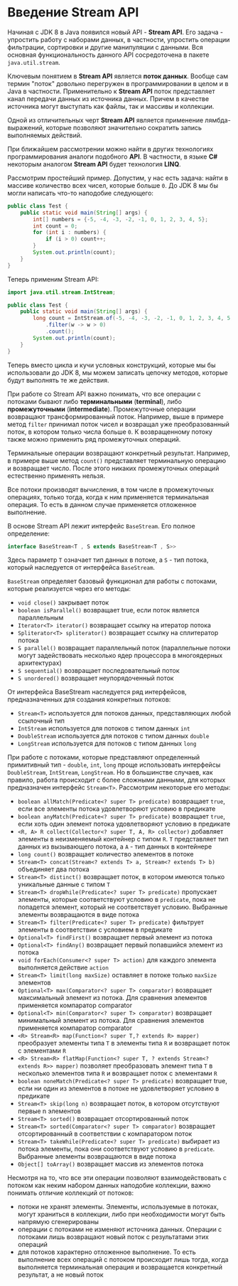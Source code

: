 # Введение Stream API
Начиная с JDK 8 в Java появился новый API - **Stream API**. Его задача - упростить работу с наборами данных, в частности, упростить операции фильтрации, сортировки и другие манипуляции с данными. Вся основная функциональность данного API сосредоточена в пакете `java.util.stream`.

Ключевым понятием в **Stream API** является **поток данных**. Вообще сам термин "поток" довольно перегружен в программировании в целом и в Java в частности. Применительно к **Stream API** поток представляет канал передачи данных из источника данных. Причем в качестве источника могут выступать как файлы, так и массивы и коллекции.

Одной из отличительных черт **Stream API** является применение лямбда-выражений, которые позволяют значительно сократить запись выполняемых действий.

При ближайшем рассмотрении можно найти в других технологиях программирования аналоги подобного **API**. В частности, в языке **C#** некоторым аналогом **Stream API** будет технология **LINQ**.

Рассмотрим простейший пример. Допустим, у нас есть задача: найти в массиве количество всех чисел, которые больше `0`. До JDK 8 мы бы могли написать что-то наподобие следующего:

```java
public class Test {
    public static void main(String[] args) {
        int[] numbers = {-5, -4, -3, -2, -1, 0, 1, 2, 3, 4, 5};
        int count = 0;
        for (int i : numbers) {
            if (i > 0) count++;
        }
        System.out.println(count);
    }
}
```

Теперь применим Stream API:

```java
import java.util.stream.IntStream;

public class Test {
    public static void main(String[] args) {
        long count = IntStream.of(-5, -4, -3, -2, -1, 0, 1, 2, 3, 4, 5)
            .filter(w -> w > 0)
            .count();
        System.out.println(count);
    }
}
```

Теперь вместо цикла и кучи условных конструкций, которые мы бы использовали до JDK 8, мы можем записать цепочку методов, которые будут выполнять те же действия.

При работе со Stream API важно понимать, что все операции с потоками бывают либо **терминальными** (**terminal**), либо **промежуточными** (**intermediate**). Промежуточные операции возвращают трансформированный поток. Например, выше в примере метод `filter` принимал поток чисел и возвращал уже преобразованный поток, в котором только числа больше `0`. К возвращенному потоку также можно применить ряд промежуточных операций.

Терминальные операции возвращают конкретный результат. Например, в примере выше метод `count()` представляет терминальную операцию и возвращает число. После этого никаких промежуточных операций естественно применять нельзя.

Все потоки производят вычисления, в том числе в промежуточных операциях, только тогда, когда к ним применяется терминальная операция. То есть в данном случае применяется отложенное выполнение.

В основе Stream API лежит интерфейс `BaseStream`. Его полное определение:
```java
interface BaseStream<T , S extends BaseStream<T , S>>
```

Здесь параметр `T` означает тип данных в потоке, а `S` - тип потока, который наследуется от интерфейса `BaseStream`.

`BaseStream` определяет базовый функционал для работы с потоками, которые реализуется через его методы:

- `void close()` закрывает поток
- `boolean isParallel()` возвращает true, если поток является параллельным
- `Iterator<Т> iterator()` возвращает ссылку на итератор потока
- `Spliterator<Т> spliterator()` возвращает ссылку на сплитератор потока
- `S parallel()` возвращает параллельный поток (параллельные потоки могут задействовать несколько ядер процессора в многоядерных архитектурах)
- `S sequential()` возвращает последовательный поток
- `S unordered()` возвращает неупорядоченный поток

От интерфейса BaseStream наследуется ряд интерфейсов, предназначенных для создания конкретных потоков:
- `Stream<T>` используется для потоков данных, представляющих любой ссылочный тип
- `IntStream` используется для потоков с типом данных `int`
- `DoubleStream` используется для потоков с типом данных `double`
- `LongStream` используется для потоков с типом данных `long`

При работе с потоками, которые представляют определенный примитивный тип - `double`, `int`, `long` проще использовать интерфейсы `DoubleStream`, `IntStream`, `LongStream`. Но в большинстве случаев, как правило, работа происходит с более сложными данными, для которых предназначен интерфейс `Stream<T>`. Рассмотрим некоторые его методы:
- `boolean allMatch(Predicate<? super T> predicate)` возвращает `true`, если все элементы потока удовлетворяют условию в предикате
- `boolean anyMatch(Predicate<? super T> predicate)` возвращает `true`, если хоть один элемент потока удовлетворяют условию в предикате
- `<R, A> R collect(Collector<? super T, A, R> collector)` добавляет элементы в неизменяемый контейнер с типом `R`. `T` представляет тип данных из вызывающего потока, а `A` - тип данных в контейнере
- `long count()` возвращает количество элементов в потоке
- `Stream<T> concat​(Stream<? extends T> a, Stream<? extends T> b)` объединяет два потока
- `Stream<T> distinct()` возвращает поток, в котором имеются только уникальные данные с типом `T`
- `Stream<T> dropWhile​(Predicate<? super T> predicate)` пропускает элементы, которые соответствуют условию в `predicate`, пока не попадется элемент, который не соответствует условию. Выбранные элементы возвращаются в виде потока
- `Stream<T> filter(Predicate<? super T> predicate)` фильтрует элементы в соответствии с условием в предикате
- `Optional<T> findFirst()` возвращает первый элемент из потока
- `Optional<T> findAny()` возвращает первый попавшийся элемент из потока
- `void forEach(Consumer<? super T> action)` для каждого элемента выполняется действие `action`
- `Stream<T> limit(long maxSize)` оставляет в потоке только `maxSize` элементов
- `Optional<T> max(Comparator<? super T> comparator)` возвращает максимальный элемент из потока. Для сравнения элементов применяется компаратор comparator
- `Optional<T> min(Comparator<? super T> comparator)` возвращает минимальный элемент из потока. Для сравнения элементов применяется компаратор comparator
- `<R> Stream<R> map(Function<? super T,? extends R> mapper)` преобразует элементы типа `T` в элементы типа `R` и возвращает поток с элементами `R`
- `<R> Stream<R> flatMap(Function<? super T, ? extends Stream<? extends R>> mapper)` позволяет преобразовать элемент типа `T` в несколько элементов типа `R` и возвращает поток с элементами `R`
- `boolean noneMatch(Predicate<? super T> predicate)` возвращает true, если ни один из элементов в потоке не удовлетворяет условию в предикате
- `Stream<T> skip(long n)` возвращает поток, в котором отсутствуют первые n элементов
- `Stream<T> sorted()` возвращает отсортированный поток
- `Stream<T> sorted(Comparator<? super T> comparator)` возвращает отсортированный в соответствии с компаратором поток
- `Stream<T> takeWhile​(Predicate<? super T> predicate)` выбирает из потока элементы, пока они соответствуют условию в `predicate`. Выбранные элементы возвращаются в виде потока
- `Object[] toArray()` возвращает массив из элементов потока

Несмотря на то, что все эти операции позволяют взаимодействовать с потоком как неким набором данных наподобие коллекции, важно понимать отличие коллекций от потоков:
- потоки не хранят элементы. Элементы, используемые в потоках, могут храниться в коллекции, либо при необходимости могут быть напрямую сгенерированы
- операции с потоками не изменяют источника данных. Операции с потоками лишь возвращают новый поток с результатами этих операций
- для потоков характерно отложенное выполнение. То есть выполнение всех операций с потоком происходит лишь тогда, когда выполняется терминальная операция и возвращается конкретный результат, а не новый поток